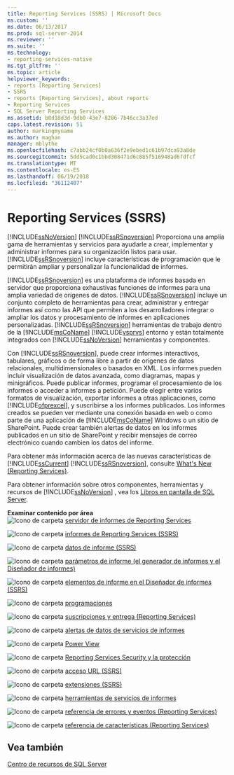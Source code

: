 ```yaml
---
title: Reporting Services (SSRS) | Microsoft Docs
ms.custom: ''
ms.date: 06/13/2017
ms.prod: sql-server-2014
ms.reviewer: ''
ms.suite: ''
ms.technology:
- reporting-services-native
ms.tgt_pltfrm: ''
ms.topic: article
helpviewer_keywords:
- reports [Reporting Services]
- SSRS
- reports [Reporting Services], about reports
- Reporting Services
- SQL Server Reporting Services
ms.assetid: b8d18d3d-9db0-43e7-8286-7b46cc3a37ed
caps.latest.revision: 51
author: markingmyname
ms.author: maghan
manager: mblythe
ms.openlocfilehash: c7abb24cf0b0a636f2e9ebed1c61b97dca93a8de
ms.sourcegitcommit: 5dd5cad0c1bbd308471d6c885f516948ad67dfcf
ms.translationtype: MT
ms.contentlocale: es-ES
ms.lasthandoff: 06/19/2018
ms.locfileid: "36112407"
---
```

# <a name="reporting-services-ssrs"></a>Reporting Services (SSRS)
  [!INCLUDE[ssNoVersion](../includes/ssnoversion-md.md)] [!INCLUDE[ssRSnoversion](../includes/ssrsnoversion-md.md)] Proporciona una amplia gama de herramientas y servicios para ayudarle a crear, implementar y administrar informes para su organización listos para usar. [!INCLUDE[ssRSnoversion](../includes/ssrsnoversion-md.md)] incluye características de programación que le permitirán ampliar y personalizar la funcionalidad de informes.  
  
 [!INCLUDE[ssRSnoversion](../includes/ssrsnoversion-md.md)] es una plataforma de informes basada en servidor que proporciona exhaustivas funciones de informes para una amplia variedad de orígenes de datos. [!INCLUDE[ssRSnoversion](../includes/ssrsnoversion-md.md)] incluye un conjunto completo de herramientas para crear, administrar y entregar informes así como las API que permiten a los desarrolladores integrar o ampliar los datos y procesamiento de informes en aplicaciones personalizadas. [!INCLUDE[ssRSnoversion](../includes/ssrsnoversion-md.md)] herramientas de trabajo dentro de la [!INCLUDE[msCoName](../includes/msconame-md.md)] [!INCLUDE[vsprvs](../includes/vsprvs-md.md)] entorno y están totalmente integrados con [!INCLUDE[ssNoVersion](../includes/ssnoversion-md.md)] herramientas y componentes.  
  
 Con [!INCLUDE[ssRSnoversion](../includes/ssrsnoversion-md.md)], puede crear informes interactivos, tabulares, gráficos o de forma libre a partir de orígenes de datos relacionales, multidimensionales o basados en XML. Los informes pueden incluir visualización de datos avanzada, como diagramas, mapas y minigráficos. Puede publicar informes, programar el procesamiento de los informes o acceder a informes a petición. Puede elegir entre varios formatos de visualización, exportar informes a otras aplicaciones, como [!INCLUDE[ofprexcel](../includes/ofprexcel-md.md)], y suscribirse a los informes publicados. Los informes creados se pueden ver mediante una conexión basada en web o como parte de una aplicación de [!INCLUDE[msCoName](../includes/msconame-md.md)] Windows o un sitio de SharePoint. Puede crear también alertas de datos en los informes publicados en un sitio de SharePoint y recibir mensajes de correo electrónico cuando cambien los datos del informe.  
  
 Para obtener más información acerca de las nuevas características de [!INCLUDE[ssCurrent](../includes/sscurrent-md.md)] [!INCLUDE[ssRSnoversion](../includes/ssrsnoversion-md.md)], consulte [What's New &#40;Reporting Services&#41;](../../2014/reporting-services/what-s-new-reporting-services.md).  
  
 Para obtener información sobre otros componentes, herramientas y recursos de [!INCLUDE[ssNoVersion](../includes/ssnoversion-md.md)] , vea los [Libros en pantalla de SQL Server](../2014-toc/books-online-for-sql-server-2014.md).  
  
 **Examinar contenido por área**  
 ![Icono de carpeta](media/hlp-16folder.gif "icono de carpeta") [servidor de informes de Reporting Services](../../2014/reporting-services/reporting-services-report-server.md)  
  
 ![Icono de carpeta](media/hlp-16folder.gif "icono de carpeta") [informes de Reporting Services &#40;SSRS&#41;](reports/reporting-services-reports-ssrs.md)  
  
 ![Icono de carpeta](media/hlp-16folder.gif "icono de carpeta") [datos de informe &#40;SSRS&#41;](report-data/report-data-ssrs.md)  
  
 ![Icono de carpeta](media/hlp-16folder.gif "icono de carpeta") [parámetros de informe &#40;el generador de informes y el Diseñador de informes&#41;](report-design/report-parameters-report-builder-and-report-designer.md)  
  
 ![Icono de carpeta](media/hlp-16folder.gif "icono de carpeta") [elementos de informe en el Diseñador de informes &#40;SSRS&#41;](report-design/report-parts-in-report-designer-ssrs.md)  
  
 ![Icono de carpeta](media/hlp-16folder.gif "icono de carpeta") [programaciones](subscriptions/schedules.md)  
  
 ![Icono de carpeta](media/hlp-16folder.gif "icono de carpeta") [suscripciones y entrega &#40;Reporting Services&#41;](subscriptions/subscriptions-and-delivery-reporting-services.md)  
  
 ![Icono de carpeta](media/hlp-16folder.gif "icono de carpeta") [alertas de datos de servicios de informes](../ssms/agent/alerts.md)  
  
 ![Icono de carpeta](media/hlp-16folder.gif "icono de carpeta") [Power View](http://office.microsoft.com/excel-help/power-view-explore-visualize-and-present-your-data-HA102835634.aspx)  
  
 ![Icono de carpeta](media/hlp-16folder.gif "icono de carpeta") [Reporting Services Security y la protección](security/reporting-services-security-and-protection.md)  
  
 ![Icono de carpeta](media/hlp-16folder.gif "icono de carpeta") [acceso URL &#40;SSRS&#41;](url-access-ssrs.md)  
  
 ![Icono de carpeta](media/hlp-16folder.gif "icono de carpeta") [extensiones &#40;SSRS&#41;](extensions-ssrs.md)  
  
 ![Icono de carpeta](media/hlp-16folder.gif "icono de carpeta") [herramientas de servicios de informes](tools/reporting-services-tools.md)  
  
 ![Icono de carpeta](media/hlp-16folder.gif "icono de carpeta") [referencia de errores y eventos &#40;Reporting Services&#41;](troubleshooting/errors-and-events-reference-reporting-services.md)  
  
 ![Icono de carpeta](media/hlp-16folder.gif "icono de carpeta") [referencia de características &#40;Reporting Services&#41;](feature-reference-reporting-services.md)  
  
## <a name="see-also"></a>Vea también  
 [Centro de recursos de SQL Server](http://go.microsoft.com/fwlink/?linkID=219676)  
  
  